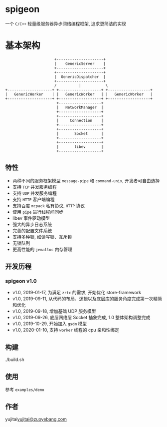 # spigeon
一个 `C/C++` 轻量级服务器异步网络编程框架, 追求更简洁的实现

# 基本架构
```
                      +---------------------+
                      |    GenericServer    |
                      +---------------------+
                      +---------------------+
                      |  GenericDispatcher  |
                      +---------------------+
                      /          |           \
+--------------------+ +-------------------+ +-------------------+
|   GenericWorker    | |   GenericWorker   | |   GenericWorker   |
+--------------------+ +-------------------+ +-------------------+
                       +-------------------+
                       |   NetworkManager  |
                       +-------------------+
                       +-------------------+
                       |     Connection    |
                       +-------------------+
                       +-------------------+
                       |       Socket      |
                       +-------------------+
                       +-------------------+
                       |       libev       |
                       +-------------------+

```

## 特性
* 两种不同的服务框架模型 `message-pipe` 和 `command-unix`, 开发者可自由选择
* 支持 `TCP` 并发服务编程
* 支持 `UDP` 并发服务编程
* 支持 `HTTP` 客户端编程  
* 支持百度 `mcpack` 私有协议, `HTTP` 协议
* 使用 `pipe` 进行线程间同步
* libev 事件驱动模型
* 强大的异步日志系统
* 完善的配置文件系统
* 支持多种锁, 如读写锁、互斥锁
* 无锁队列
* 更高性能的 `jemalloc` 内存管理

## 开发历程

### spigeon v1.0
* v1.0, 2019-01-17, 为满足 `zrtc` 的需求, 开始优化 store-framework
* v1.0, 2019-09-11, 从代码的布局、逻辑以及底层库的服务角度完成第一次精简和优化
* v1.0, 2019-09-18, 增加基础 UDP 服务模型
* v1.0, 2019-09-26, 底层网络层 Socket 抽象完成, 1.0 整体架构调整完成
* v1.0, 2019-10-29, 开始加入 `gsdm` 模型
* v1.0, 2020-01-10, 支持 `worker` 线程的 cpu 亲和性绑定

## 构建
./build.sh

## 使用
参考 `examples/demo`

## 作者
yujitai<yujitai@zuoyebang.com>


